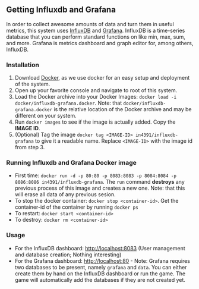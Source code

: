 ## Getting Influxdb and Grafana
In order to collect awesome amounts of data and turn them in useful metrics, this system uses [InfluxDB](http://influxdb.com/) and [Grafana](http://grafana.org/).
InfluxDB is a time-series database that you can perform standard functions on like min, max, sum, and more.
Grafana is metrics dashboard and graph editor for, among others, InfluxDB.

### Installation
1. Download [Docker](https://www.docker.com/), as we use docker for an easy setup and deployment of the system.
2. Open up your favorite console and navigate to root of this system.
2. Load the Docker archive into your Docker Images: `docker load -i docker/influxdb-grafana.docker`. Note: that `docker/influxdb-grafana.docker` is the relative location of the Docker archive and may be different on your system.
3. Run `docker images` to see if the image is actually added. Copy the **IMAGE ID**.
4. (Optional) Tag the image `docker tag <IMAGE-ID> in4391/influxdb-grafana` to give it a readable name. Replace `<IMAGE-ID>` with the image id from step 3.

### Running Influxdb and Grafana Docker image
- First time: `docker run -d -p 80:80 -p 8083:8083 -p 8084:8084 -p 8086:8086 in4391/influxdb-grafana`. The `run` command **destroys** any previous process of this image and creates a new one. Note: that this will erase all data of any previous sesion.
- To stop the docker container: `docker stop <container-id>`. Get the container-id of the container by running `docker ps`
- To restart: `docker start <container-id>`
- To destroy: `docker rm <container-id>`

### Usage
- For the InfluxDB dashboard: [http://localhost:8083](http://localhost:8083) (User management and database creation; Nothing interesting)
- For the Grafana dashboard: [http://localhost:80](http://localhost:80) - Note: Grafana requires two databases to be present, namely `grafana` and `data`. You can either create them by hand on the InfluxDB dashboard or run the game. The game will automatically add the databases if they are not created yet.

